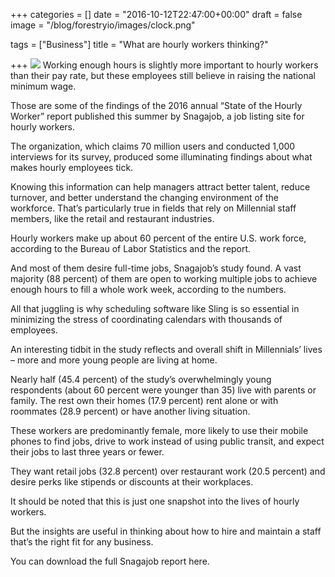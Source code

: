 +++
categories = []
date = "2016-10-12T22:47:00+00:00"
draft = false
image = "/blog/forestryio/images/clock.png"

tags = ["Business"]
title = "What are hourly workers thinking?"

+++
![](/blog/forestryio/images/clock.png)
Working enough hours is slightly more important to hourly workers than their pay rate, but these employees still believe in raising the national minimum wage.

Those are some of the findings of the 2016 annual “State of the Hourly Worker” report published this summer by Snagajob, a job listing site for hourly workers.

The organization, which claims 70 million users and conducted 1,000 interviews for its survey, produced some illuminating findings about what makes hourly employees tick.

Knowing this information can help managers attract better talent, reduce turnover, and better understand the changing environment of the workforce. That’s particularly true in fields that rely on Millennial staff members, like the retail and restaurant industries.

Hourly workers make up about 60 percent of the entire U.S. work force, according to the Bureau of Labor Statistics and the report.

And most of them desire full-time jobs, Snagajob’s study found. A vast majority (88 percent) of them are open to working multiple jobs to achieve enough hours to fill a whole work week, according to the numbers.

All that juggling is why scheduling software like Sling is so essential in minimizing the stress of coordinating calendars with thousands of employees.

An interesting tidbit in the study reflects and overall shift in Millennials’ lives – more and more young people are living at home.

Nearly half (45.4 percent) of the study’s overwhelmingly young respondents (about 60 percent were younger than 35) live with parents or family. The rest own their homes (17.9 percent) rent alone or with roommates (28.9 percent) or have another living situation.

These workers are predominantly female, more likely to use their mobile phones to find jobs, drive to work instead of using public transit, and expect their jobs to last three years or fewer.

They want retail jobs (32.8 percent) over restaurant work (20.5 percent) and desire perks like stipends or discounts at their workplaces.

It should be noted that this is just one snapshot into the lives of hourly workers.

But the insights are useful in thinking about how to hire and maintain a staff that’s the right fit for any business.

You can download the full Snagajob report here. 